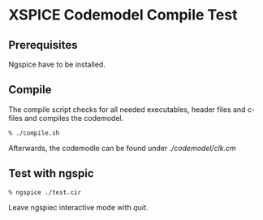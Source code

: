 # XSPICE Codemodel Compile Test

## Prerequisites

Ngspice have to be installed.

## Compile

The compile script checks for all needed executables, header files and c-files and compiles the codemodel.

``` console
% ./compile.sh
```

Afterwards, the codemodle can be found under *./codemodel/clk.cm*

## Test with ngspic

``` console
% ngspice ./test.cir
```

Leave ngspiec interactive mode with *quit*.

